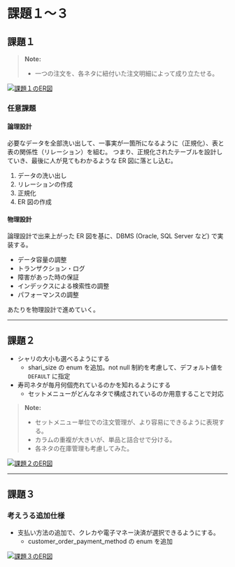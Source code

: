 # 課題１〜３

## 課題１

> **Note:**
>
> - 一つの注文を、各ネタに紐付いた注文明細によって成り立たせる。

[![課題１のER図](https://mermaid.ink/img/pako:eNp9k09v0zAchr-K5XP6BXJDpIMw2kxtd4tUuY63WGrs4NgaUzuJthIMpAou5QIXEBIwpAk0EEhM2oexGthpXwG3TtqwMk7548evHv9eeQAxjwh0IREeRfsCJSEL2e3ddido1FtgOKzV-AAELc98uCDtI0yyyvogZADgGAmEJREAq0zyhIgujcDONgjh5Zv389O3vhfCBSjJQ7lmGErICpm_mFqGMkn2q1FpzBnpMpX0zN8Sv3z18_fHL79mJ_Pn3xf7jkJmHRfCw0K45tU7t_z7xhtzJhFlWUld0-YiqjjnZx_yl09K538fbmvzcD3O-wSxNWZTU8HNyDISrZLzH8d6dFG1LkWX8kPQ3m3f9Y11jLJrwE3eW__zzlQW0xWlJ1M9viipctqWeaAQk1QerrB89rnwtE6DG5J3NpOXXVugKNqubxRtmVRQXIEevctPv1mOmOoLCCOzhYu1nx5_0pPHevxVT06uzo-bQbPugEbQ8reDhu-Apn_Hb5mnFzQdcM9vBJ3g6vzp33UdUBlzJbsHKEM9ukgezfToLH_2Wo-mxeGhA02hCaKRuSjLGYRQxiQhIXTNa0T2kOrLJWxQlUbGsx5RyQV091A_Iw5ESvL2IcPQlUKREiquXEEd_QGioGZu)](https://mermaid.live/edit#pako:eNp9k09v0zAchr-K5XP6BXJDpIMw2kxtd4tUuY63WGrs4NgaUzuJthIMpAou5QIXEBIwpAk0EEhM2oexGthpXwG3TtqwMk7548evHv9eeQAxjwh0IREeRfsCJSEL2e3ddido1FtgOKzV-AAELc98uCDtI0yyyvogZADgGAmEJREAq0zyhIgujcDONgjh5Zv389O3vhfCBSjJQ7lmGErICpm_mFqGMkn2q1FpzBnpMpX0zN8Sv3z18_fHL79mJ_Pn3xf7jkJmHRfCw0K45tU7t_z7xhtzJhFlWUld0-YiqjjnZx_yl09K538fbmvzcD3O-wSxNWZTU8HNyDISrZLzH8d6dFG1LkWX8kPQ3m3f9Y11jLJrwE3eW__zzlQW0xWlJ1M9viipctqWeaAQk1QerrB89rnwtE6DG5J3NpOXXVugKNqubxRtmVRQXIEevctPv1mOmOoLCCOzhYu1nx5_0pPHevxVT06uzo-bQbPugEbQ8reDhu-Apn_Hb5mnFzQdcM9vBJ3g6vzp33UdUBlzJbsHKEM9ukgezfToLH_2Wo-mxeGhA02hCaKRuSjLGYRQxiQhIXTNa0T2kOrLJWxQlUbGsx5RyQV091A_Iw5ESvL2IcPQlUKREiquXEEd_QGioGZu)

### 任意課題

#### 論理設計

必要なデータを全部洗い出して、一事実が一箇所になるように（正規化）、表と表の関係性（リレーション）を組む。
つまり、正規化されたテーブルを設計していき、最後に人が見てもわかるような ER 図に落とし込む。

1. データの洗い出し
2. リレーションの作成
3. 正規化
4. ER 図の作成

#### 物理設計

論理設計で出来上がった ER 図を基に、DBMS (Oracle, SQL Server など) で実装する。

- データ容量の調整
- トランザクション・ログ
- 障害があった時の保証
- インデックスによる検索性の調整
- パフォーマンスの調整

あたりを物理設計で進めていく。

---

## 課題２

- シャリの大小も選べるようにする
  - shari_size の enum を追加。not null 制約を考慮して、デフォルト値を `DEFAULT` に指定
- 寿司ネタが毎月何個売れているのかを知れるようにする
  - セットメニューがどんなネタで構成されているのか用意することで対応

> **Note:**
>
> - セットメニュー単位での注文管理が、より容易にできるように表現する。
> - カラムの重複が大きいが、単品と詰合せで分ける。
> - 各ネタの在庫管理も考慮してみた。

[![課題２のER図](https://mermaid.ink/img/pako:eNq9lstO20AUhl_F8jp5gewoSWhEQhAJO0vRxB7IqPFMao9FaYJUJ6qaXhBIFVUlWPSCxE2KqFBFVVB5mJEDrHiFOh7b8RXaRbvLjL9z5v99zpy4K8pEgWJOhFoegVUNqBKW8OxyrV6tFJaEXi-bJV2hupS3Fzmh0wYy1CXM15OHPfdhtlZamCsXsqV6oWKDMsEUIJyMzlYrj6opZCiPE9WLH5CtLtZL1QU7ugX8wEDWUNx0PzEs4bzacu1x6aHkzo4H8YVrMsWekzVrv9fZeY_0DroXSkkXKFJXwoIgt4AGZAo1QTZ0SlSoNZAiLM4Lknj7-cAafSnlJXECUviMThkMVOgj1vYmZxCmcDWYqtMiGDawoTbtXQ-_3b24Ofp2vXNsbZ1P4ja8akcEEU0JqBmfHY4_vPLUJMsuxmU3CWlDgKcYz9rRiN2ROlT8zOMfQ2ZeBfWEapyoTUd4tQ0biELV12ltfrTemzzn7aeX17ujuGbfWTEaEWd1Q2-hCMsGm6x_5bHeW-fkUwNgiuh6BB7vnIa8Bdoj0ZpM1CYJO2P9CzYYsMHwb8xFghLqxw-K4skWORywGOGjLhMu_58Usnh_Ib2eWkO0RQzaWAM6aKKJGnOHmWfjN3vMdG8EtHtf0O3TkH3Gc-goPmeDr2xwzMyRtX9gnW7dXQ7zheLMcrmeEcozS3OFjFCrzJTLd5evU0p2r5dw5YoPVu6_u-Hjq5vS5otpbe4MII650ydIxWYQJzsakmPoi_3x6Lsrho_gbkpPOmJujk5Z37S2h6y_xczd8EB0SFdPBIyPRQf2JEXpmKrE2xm-LinS0qZHBGfmibV9wsxfrP-O9d_GX_pG-J_ln5eMEvmJD1l7h9bPk-mNFjOiPb9VgBT7s8ORIom0BVUoiTn7pwJXgNGmDmyjRkcBFBYURIkm5lZAW4cZERiU1Nax7G9wyv2CcXc3fgPnRJ3A)](https://mermaid.live/edit#pako:eNq9lstO20AUhl_F8jp5gewoSWhEQhAJO0vRxB7IqPFMao9FaYJUJ6qaXhBIFVUlWPSCxE2KqFBFVVB5mJEDrHiFOh7b8RXaRbvLjL9z5v99zpy4K8pEgWJOhFoegVUNqBKW8OxyrV6tFJaEXi-bJV2hupS3Fzmh0wYy1CXM15OHPfdhtlZamCsXsqV6oWKDMsEUIJyMzlYrj6opZCiPE9WLH5CtLtZL1QU7ugX8wEDWUNx0PzEs4bzacu1x6aHkzo4H8YVrMsWekzVrv9fZeY_0DroXSkkXKFJXwoIgt4AGZAo1QTZ0SlSoNZAiLM4Lknj7-cAafSnlJXECUviMThkMVOgj1vYmZxCmcDWYqtMiGDawoTbtXQ-_3b24Ofp2vXNsbZ1P4ja8akcEEU0JqBmfHY4_vPLUJMsuxmU3CWlDgKcYz9rRiN2ROlT8zOMfQ2ZeBfWEapyoTUd4tQ0biELV12ltfrTemzzn7aeX17ujuGbfWTEaEWd1Q2-hCMsGm6x_5bHeW-fkUwNgiuh6BB7vnIa8Bdoj0ZpM1CYJO2P9CzYYsMHwb8xFghLqxw-K4skWORywGOGjLhMu_58Usnh_Ib2eWkO0RQzaWAM6aKKJGnOHmWfjN3vMdG8EtHtf0O3TkH3Gc-goPmeDr2xwzMyRtX9gnW7dXQ7zheLMcrmeEcozS3OFjFCrzJTLd5evU0p2r5dw5YoPVu6_u-Hjq5vS5otpbe4MII650ydIxWYQJzsakmPoi_3x6Lsrho_gbkpPOmJujk5Z37S2h6y_xczd8EB0SFdPBIyPRQf2JEXpmKrE2xm-LinS0qZHBGfmibV9wsxfrP-O9d_GX_pG-J_ln5eMEvmJD1l7h9bPk-mNFjOiPb9VgBT7s8ORIom0BVUoiTn7pwJXgNGmDmyjRkcBFBYURIkm5lZAW4cZERiU1Nax7G9wyv2CcXc3fgPnRJ3A)

---

## 課題３

### 考えうる追加仕様

- 支払い方法の追加で、クレカや電子マネー決済が選択できるようにする。
  - customer_order_payment_method の enum を追加

[![課題３のER図](https://mermaid.ink/img/pako:eNq9lstO20AUhl_F8jp5gezSxIGIhKAkLCpZigZ7IFZjT2qPRWmCVCeqGtpGILVBlWDRCxI3KaVCFW1B5WFGNrDiFTqx48RXoIt2lxl_58z_zzk-cYsVkAjZFAvVrARWVCDzCq9kFivVUpErM-12MolaTKmcpYsU02wAAWq84qxHD9vjh8lKfn6mwCXzVa5IQQEpGEhKNJopFR-VYkhfHjuqHT4gWVqo5kvzNLoOJoGerL646X5kWMR5lcXKbP6-5PaOCzmLsckYe3bWJL3XzJxLugfdCcWk8xSpxSsMI9SBCgQMVUbQNYxkqNYkkVmYY3j25tO-Ofycz_LsCMTwGZ4yCpDhBDG3-g4jKRiueFM160iBNUWXl-iui9_snF8ffrsaHJmbZ6O4dbfaAUFIFT1qrNMDa_uVqyZadi4sewmhBgTKFHOyNlVEO1KD4iSz9aNHjEsnCFLFoQiwJkMF12SI68gOe__V2hhY2z-t08HtRS-TrswmGK5WLM1zjxNMpsxl89VaJl3O3l5seG36WifSsiYpKw1YkzCUJ_bN_gfzneFIvfn48mpnGL6KyYXlghFhVtO1uhRgSbdPOpcu6xbTIZ_qQMESXgvA1uDE583TdZHWBCQvIb8z0jkn3S7p9v7GXCAooi2cg4J4tEUH9lgM8EGXETPlIYXM3V1It1VXJdphOq6tAg0sSSM1xoAYp9brXWL0PQ2q0dMkesZzaCs-I90vpHtEjKG5t2-ebNKezHK59GKhmmAK6fIMl2AqxXShEGzH8KB7QOVy91buv7txpmIrps0X4trcnmsONh5qXio02hyyqUpCCH2xZw2_j8U4k70V05O2mOvDE9IxzK0e6WwSY8c_Z21yrCcAhqetDbuSgnRIVeTb6X9dYqTFTY8AToxjc-uYGL9J5y3pvAlf-rr_D-uflwwj4ckEMncPzF_H0zeaTbB0yMtAEunXjC2FZ3EdypBnU_SnCJeB3sA2TFG9KQIMOVHCSGVTy6ChwQQLdIwqa4ow2XCo8YfReHf9D3UZwfM)](https://mermaid.live/edit#pako:eNq9lstO20AUhl_F8jp5gezSxIGIhKAkLCpZigZ7IFZjT2qPRWmCVCeqGtpGILVBlWDRCxI3KaVCFW1B5WFGNrDiFTqx48RXoIt2lxl_58z_zzk-cYsVkAjZFAvVrARWVCDzCq9kFivVUpErM-12MolaTKmcpYsU02wAAWq84qxHD9vjh8lKfn6mwCXzVa5IQQEpGEhKNJopFR-VYkhfHjuqHT4gWVqo5kvzNLoOJoGerL646X5kWMR5lcXKbP6-5PaOCzmLsckYe3bWJL3XzJxLugfdCcWk8xSpxSsMI9SBCgQMVUbQNYxkqNYkkVmYY3j25tO-Ofycz_LsCMTwGZ4yCpDhBDG3-g4jKRiueFM160iBNUWXl-iui9_snF8ffrsaHJmbZ6O4dbfaAUFIFT1qrNMDa_uVqyZadi4sewmhBgTKFHOyNlVEO1KD4iSz9aNHjEsnCFLFoQiwJkMF12SI68gOe__V2hhY2z-t08HtRS-TrswmGK5WLM1zjxNMpsxl89VaJl3O3l5seG36WifSsiYpKw1YkzCUJ_bN_gfzneFIvfn48mpnGL6KyYXlghFhVtO1uhRgSbdPOpcu6xbTIZ_qQMESXgvA1uDE583TdZHWBCQvIb8z0jkn3S7p9v7GXCAooi2cg4J4tEUH9lgM8EGXETPlIYXM3V1It1VXJdphOq6tAg0sSSM1xoAYp9brXWL0PQ2q0dMkesZzaCs-I90vpHtEjKG5t2-ebNKezHK59GKhmmAK6fIMl2AqxXShEGzH8KB7QOVy91buv7txpmIrps0X4trcnmsONh5qXio02hyyqUpCCH2xZw2_j8U4k70V05O2mOvDE9IxzK0e6WwSY8c_Z21yrCcAhqetDbuSgnRIVeTb6X9dYqTFTY8AToxjc-uYGL9J5y3pvAlf-rr_D-uflwwj4ckEMncPzF_H0zeaTbB0yMtAEunXjC2FZ3EdypBnU_SnCJeB3sA2TFG9KQIMOVHCSGVTy6ChwQQLdIwqa4ow2XCo8YfReHf9D3UZwfM)
